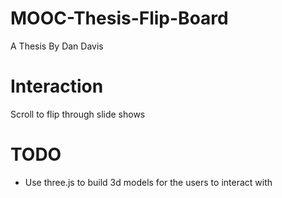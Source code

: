 # MOOC-Thesis-Flip-Board
A Thesis By Dan Davis

# Interaction
Scroll to flip through slide shows

# TODO
- Use three.js to build 3d models for the users to interact with
